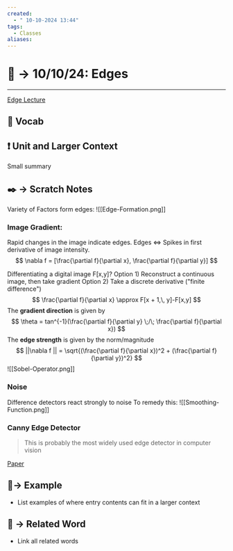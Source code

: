 ```yaml
---
created:
  - " 10-10-2024 13:44"
tags:
  - Classes
aliases:
---
```


# 📗 -> 10/10/24: Edges
---
[Edge Lecture](https://web.cs.ucdavis.edu/~hpirsiav/courses/CVf24/slides/4_Edges.pdf)

## 🎤 Vocab


## ❗ Unit and Larger Context
Small summary

## ✒️ -> Scratch Notes
Variety of Factors form edges:
![[Edge-Formation.png]]

### Image Gradient:
Rapid changes in the image indicate edges. Edges $\iff$ Spikes in first derivative of image intensity.
$$
\nabla f = [\frac{\partial f}{\partial x}, \frac{\partial f}{\partial y}]
$$

Differentiating a digital image F\[x,y\]?
Option 1) Reconstruct a continuous image, then take gradient
Option 2) Take a discrete derivative ("finite difference")
$$
\frac{\partial f}{\partial x} \approx F[x + 1,\, y]-F[x,y]
$$
The **gradient direction** is given by 
$$
\theta = tan^{-1}(\frac{\partial f}{\partial y} \;/\; \frac{\partial f}{\partial x})
$$
The **edge strength** is given by the norm/magnitude
$$
||\nabla f || = \sqrt{(\frac{\partial f}{\partial x})^2 + (\frac{\partial f}{\partial y})^2}
$$
![[Sobel-Operator.png]]

### Noise
Difference detectors react strongly to noise
To remedy this:
![[Smoothing-Function.png]]

### Canny Edge Detector
> This is probably the most widely used edge detector in computer vision

[Paper](https://ieeexplore.ieee.org/document/4767851?isnumber=4767846&arnumber=4767851&count=16&index=4)


## 🧪-> Example
- List examples of where entry contents can fit in a larger context

## 🔗 -> Related Word
- Link all related words

